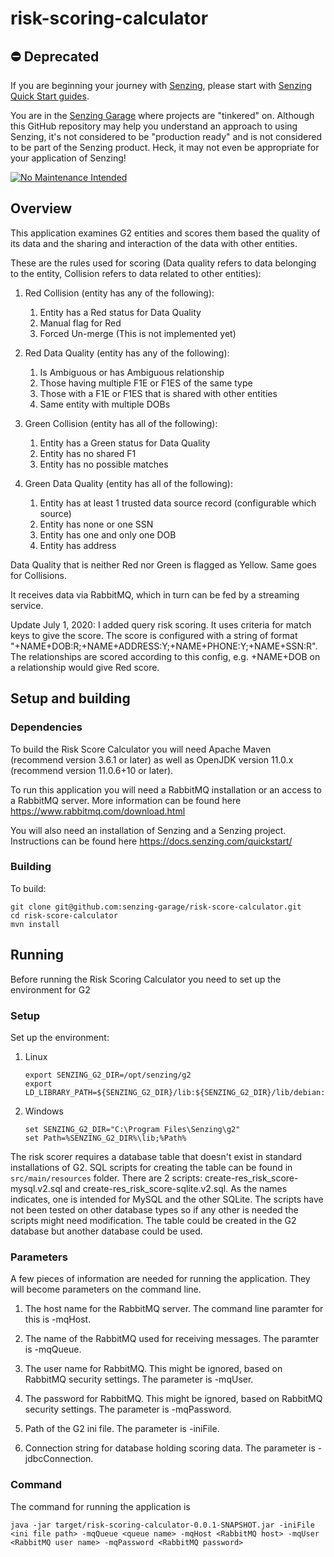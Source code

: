 # risk-scoring-calculator

## :no_entry: Deprecated

If you are beginning your journey with
[Senzing](https://senzing.com/),
please start with
[Senzing Quick Start guides](https://docs.senzing.com/quickstart/).

You are in the
[Senzing Garage](https://github.com/senzing-garage)
where projects are "tinkered" on.
Although this GitHub repository may help you understand an approach to using Senzing,
it's not considered to be "production ready" and is not considered to be part of the Senzing product.
Heck, it may not even be appropriate for your application of Senzing!

[![No Maintenance Intended](http://unmaintained.tech/badge.svg)](http://unmaintained.tech/)

## Overview

This application examines G2 entities and scores them based the quality of its data and the sharing and interaction of the data with other entities.

These are the rules used for scoring (Data quality refers to data belonging to the entity, Collision refers to data related to other entities):

1. Red Collision (entity has any of the following):
    1. Entity has a Red status for Data Quality
    1. Manual flag for Red
    1. Forced Un-merge (This is not implemented yet)

1. Red Data Quality (entity has any of the following):
    1. Is Ambiguous or has Ambiguous relationship
    1. Those having multiple F1E or F1ES of the same type
    1. Those with a F1E or F1ES that is shared with other entities
    1. Same entity with multiple DOBs

1. Green Collision (entity has all of the following):
    1. Entity has a Green status for Data Quality
    1. Entity has no shared F1
    1. Entity has no possible matches

1. Green Data Quality (entity has all of the following):
    1. Entity has at least 1 trusted data source record (configurable which source)
    1. Entity has none or one SSN
    1. Entity has one and only one DOB
    1. Entity has address

Data Quality that is neither Red nor Green is flagged as Yellow.  Same goes for Collisions.

It receives data via RabbitMQ, which in turn can be fed by a streaming service.

Update July 1, 2020:
I added query risk scoring. It uses criteria for match keys to give the score.
The score is configured with a string of format "+NAME+DOB:R;+NAME+ADDRESS:Y;+NAME+PHONE:Y;+NAME+SSN:R".
The relationships are scored according to this config, e.g. +NAME+DOB on a relationship would give Red score.

## Setup and building

### Dependencies

To build the Risk Score Calculator you will need Apache Maven (recommend version 3.6.1 or later)
as well as OpenJDK version 11.0.x (recommend version 11.0.6+10 or later).

To run this application you will need a RabbitMQ installation or an access to a RabbitMQ server.  More information can be found here <https://www.rabbitmq.com/download.html>

You will also need an installation of Senzing and a Senzing project.  Instructions can be found here <https://docs.senzing.com/quickstart/>

### Building

To build:

```console
git clone git@github.com:senzing-garage/risk-score-calculator.git
cd risk-score-calculator
mvn install
```

## Running

Before running the Risk Scoring Calculator you need to set up the environment for G2

### Setup

Set up the environment:

1. Linux

    ```console
    export SENZING_G2_DIR=/opt/senzing/g2
    export LD_LIBRARY_PATH=${SENZING_G2_DIR}/lib:${SENZING_G2_DIR}/lib/debian:$LD_LIBRARY_PATH
    ```

1. Windows

    ```console
    set SENZING_G2_DIR="C:\Program Files\Senzing\g2"
    set Path=%SENZING_G2_DIR%\lib;%Path%
    ```

The risk scorer requires a database table that doesn't exist in standard installations of G2.  SQL scripts for creating the table can be found in `src/main/resources` folder.
There are 2 scripts: create-res_risk_score-mysql.v2.sql and create-res_risk_score-sqlite.v2.sql.  As the names indicates, one is intended for MySQL and the other SQLite.  The scripts have not been tested on other database types so if any other is needed the scripts might need modification.
The table could be created in the G2 database but another database could be used.

### Parameters

A few pieces of information are needed for running the application.  They will become parameters on the command line.

1. The host name for the RabbitMQ server.  The command line paramter for this is -mqHost.

1. The name of the RabbitMQ used for receiving messages.  The paramter is -mqQueue.

1. The user name for RabbitMQ.  This might be ignored, based on RabbitMQ security settings.  The parameter is -mqUser.

1. The password for RabbitMQ.  This might be ignored, based on RabbitMQ security settings.  The parameter is -mqPassword.

1. Path of the G2 ini file.  The parameter is -iniFile.

1. Connection string for database holding scoring data.  The parameter is -jdbcConnection.

### Command

The command for running the application is

```console
java -jar target/risk-scoring-calculator-0.0.1-SNAPSHOT.jar -iniFile <ini file path> -mqQueue <queue name> -mqHost <RabbitMQ host> -mqUser <RabbitMQ user name> -mqPassword <RabbitMQ password>
```
